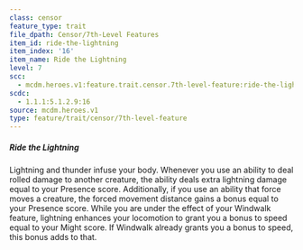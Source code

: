 ```yaml
---
class: censor
feature_type: trait
file_dpath: Censor/7th-Level Features
item_id: ride-the-lightning
item_index: '16'
item_name: Ride the Lightning
level: 7
scc:
  - mcdm.heroes.v1:feature.trait.censor.7th-level-feature:ride-the-lightning
scdc:
  - 1.1.1:5.1.2.9:16
source: mcdm.heroes.v1
type: feature/trait/censor/7th-level-feature
---
```


##### Ride the Lightning

Lightning and thunder infuse your body. Whenever you use an ability to deal rolled damage to another creature, the ability deals extra lightning damage equal to your Presence score. Additionally, if you use an ability that force moves a creature, the forced movement distance gains a bonus equal to your Presence score. While you are under the effect of your Windwalk feature, lightning enhances your locomotion to grant you a bonus to speed equal to your Might score. If Windwalk already grants you a bonus to speed, this bonus adds to that.
